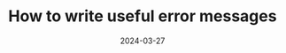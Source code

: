 ---
title: 'How to write useful error messages'
link: https://www.bbc.co.uk/gel/features/how-to-write-useful-error-messages
description: Aw snap, it broke. What do you say when things go wrong? Here’s a UX Writer’s guide to writing every error message with ease.
tags: [writing]
content-type: article
date: 2024-03-27
---